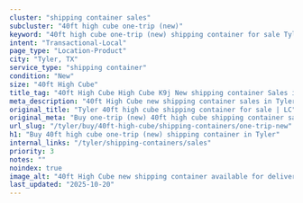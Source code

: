 ```yaml
---
cluster: "shipping container sales"
subcluster: "40ft high cube one-trip (new)"
keyword: "40ft high cube one-trip (new) shipping container for sale Tyler, TX"
intent: "Transactional-Local"
page_type: "Location-Product"
city: "Tyler, TX"
service_type: "shipping container"
condition: "New"
size: "40ft High Cube"
title_tag: "40ft High Cube High Cube K9j New shipping container Sales in Tyler | LC Container"
meta_description: "40ft High Cube new shipping container sales in Tyler. High cube containers with extra height. Fast delivery, competitive pricing. Serving shipping containers area. Quote ID: 7Y1. Call (214) 524-4168 for your free quote today."
original_title: "Tyler 40ft high cube shipping container for sale | LC"
original_meta: "Buy one-trip (new) 40ft high cube shipping container sale with local delivery in Tyler, TX. LC Container — local Since 2003. Request a fast quote today."
url_slug: "/tyler/buy/40ft-high-cube/shipping-containers/one-trip-new"
h1: "Buy 40ft high cube one-trip (new) shipping container in Tyler"
internal_links: "/tyler/shipping-containers/sales"
priority: 3
notes: ""
noindex: true
image_alt: "40ft High Cube new shipping container available for delivery in Tyler"
last_updated: "2025-10-20"
---
```


<!-- TODO: Add unique city/inventory copy, images, and internal links here. -->
